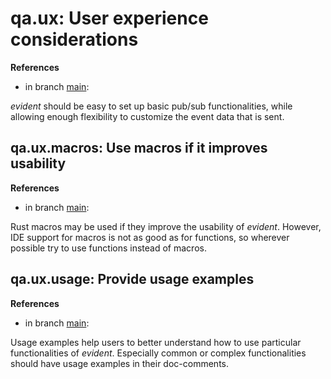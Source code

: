 # qa.ux: User experience considerations

**References**

- in branch [main](https://github.com/mhatzl/evident/tree/main): 

*evident* should be easy to set up basic pub/sub functionalities, while allowing enough flexibility to customize the event data that is sent.

## qa.ux.macros: Use macros if it improves usability

**References**

- in branch [main](https://github.com/mhatzl/evident/tree/main): 

Rust macros may be used if they improve the usability of *evident*.
However, IDE support for macros is not as good as for functions, so wherever possible try to use functions instead of macros.

## qa.ux.usage: Provide usage examples

**References**

- in branch [main](https://github.com/mhatzl/evident/tree/main): 

Usage examples help users to better understand how to use particular functionalities of *evident*. 
Especially common or complex functionalities should have usage examples in their doc-comments.
